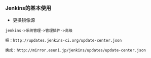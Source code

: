 ### Jenkins的基本使用

* 更换镜像源
```
jenkins->系统管理->管理插件->高级 

把：http://updates.jenkins-ci.org/update-center.json 

换成：http://mirror.esuni.jp/jenkins/updates/update-center.json 
```
